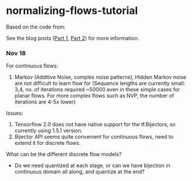 # normalizing-flows-tutorial
Based on the code from: 

See the blog posts (<a href="http://blog.evjang.com/2018/01/nf1.html">Part 1</a>, <a href="http://blog.evjang.com/2018/01/nf2.html">Part 2</a>) for more information.


### Nov 18
For continuous flows: 
1. Markov (Additive Noise, complex noise patterns), Hidden Markov noise are not difficult to learn flow for 
   (Sequence lengths are currently small: 3,4, no. of iterations required ~50000 even in these simple cases for planar flows. 
    For more complex flows such as NVP, the number of iterations are 4-5x lower)
   
Issues: 
1. Tensorflow 2.0 does not have native support for the tf.Bijectors, so currently using 1.5.1 version. 
2. Bijector API seems quite convenient for continuous flows, need to extend it for discrete flows. 

What can be the different discrete flow models? 
- Do we need quantized at each stage, or can we have bijection in continuous domain all along, and quantize at the end? 

   
  
   


